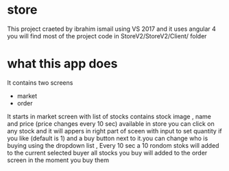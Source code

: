 # store
This project craeted by ibrahim ismail using VS 2017 and 
it uses angular 4 
you will find most of the project code in StoreV2/StoreV2/Client/ folder
 # what this app does
 It contains two screens 
 - market
 - order
 
  It starts in market screen with list of stocks contains stock image , name and price (price changes every 10 sec) available in store
  you can click on any stock and it will appers in right part of sceen with input to set quantity if you like (default is 1)
  and a buy button next to it.you can change who is buying using the dropdown list , Every 10 sec a 10 rondom stoks will added to the       current selected buyer
  all stocks you buy will added to the order screen in the moment you buy them
